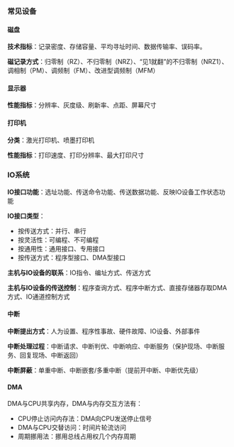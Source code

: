 
### 常见设备

#### 磁盘

**技术指标**：记录密度、存储容量、平均寻址时间、数据传输率、误码率。

**磁记录方式**：归零制（RZ）、不归零制（NRZ）、“见1就翻”的不归零制（NRZ1）、调相制（PM）、调频制（FM）、改进型调频制（MFM）

#### 显示器

**性能指标**：分辨率、灰度级、刷新率、点距、屏幕尺寸

#### 打印机

**分类**：激光打印机、喷墨打印机

**性能指标**：打印速度、打印分辨率、最大打印尺寸

### IO系统

**IO接口功能**：选址功能、传送命令功能、传送数据功能、反映IO设备工作状态功能

**IO接口类型**：

- 按传送方式：并行、串行
- 按灵活性：可编程、不可编程
- 按通用性：通用接口、专用接口
- 按传送方式：程序型接口、DMA型接口

**主机与IO设备的联系**：IO指令、编址方式、传送方式

**主机与IO设备的传送控制**：程序查询方式、程序中断方式、直接存储器存取DMA方式、IO通道控制方式

#### 中断

**中断提出方式**：人为设置、程序性事故、硬件故障、IO设备、外部事件

**中断处理过程**：中断请求、中断判优、中断响应、中断服务（保护现场、中断服务、回复现场、中断返回）

**中断屏蔽**：单重中断、中断嵌套/多重中断（提前开中断、中断优先级）

#### DMA

DMA与CPU共享内存，DMA与内存交互方法有：

- CPU停止访问内存法：DMA向CPU发送停止信号
- DMA与CPU交替访问：时间片轮流访问
- 周期挪用法：挪用总线占用权几个内存周期
